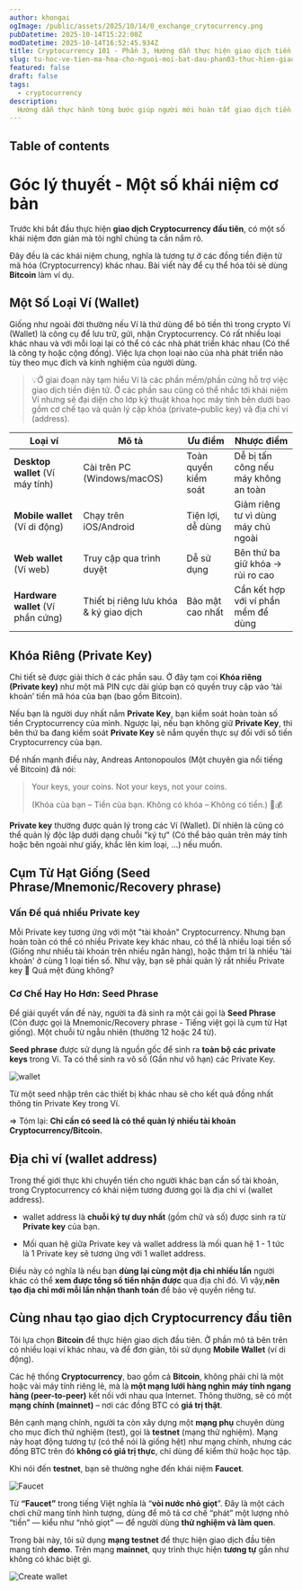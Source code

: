 ```yaml
---
author: khongai
ogImage: /public/assets/2025/10/14/0_exchange_crytocurrency.png
pubDatetime: 2025-10-14T15:22:00Z
modDatetime: 2025-10-14T16:52:45.934Z
title: Cryptocurrency 101 - Phần 3, Hướng dẫn thực hiện giao dịch tiền điện tử mã hóa đầu tiên
slug: tu-hoc-ve-tien-ma-hoa-cho-nguoi-moi-bat-dau-phan03-thuc-hien-giao-dich-tien-dien-tu-ma-hoa-dau-tien
featured: false
draft: false
tags:
  - cryptocurrency
description:
  Hướng dẫn thực hành từng bước giúp người mới hoàn tất giao dịch tiền điện tử mã hóa (cryptocurrency) đầu tiên, từ cài đặt ví, sao lưu seed, tạo địa chỉ nhận đến gửi giao dịch thử.
---
```


## Table of contents


# Góc lý thuyết - Một số khái niệm cơ bản

Trước khi bắt đầu thực hiện **giao dịch Cryptocurrency đầu tiên**, có một số khái niệm đơn giản mà tôi nghĩ chúng ta cần nắm rõ. 

Đây đều là các khái niệm chung, nghĩa là tương tự ở các đồng tiền điện tử mã hóa (Cryptocurrency) khác nhau. Bài viết này để cụ thể hóa tôi sẽ dùng **Bitcoin** làm ví dụ.

## Một Số Loại Ví (Wallet)

Giống như ngoài đời thường nếu Ví là thứ dùng để bỏ tiền thì trong crypto Ví (Wallet) là công cụ để lưu trữ, gửi, nhận Cryptocurrency. Có rất nhiều loại khác nhau và với mỗi loại lại có thể có các nhà phát triển khác nhau (Có thể là công ty hoặc cộng đồng). Việc lựa chọn loại nào của nhà phát triển nào tùy theo mục đích và kinh nghiệm của người dùng.

>💡Ở giai đoạn này tạm hiểu Ví là các phần mềm/phần cứng hỗ trợ việc giao dịch tiền điện tử. Ở các phần sau cũng có thể nhắc tới khái niệm Ví nhưng sẽ đại diện cho lớp kỹ thuật khoa học máy tính bên dưới bao gồm cơ chế tạo và quản lý cặp khóa (private–public key) và địa chỉ ví (address).

| Loại ví | Mô tả | Ưu điểm | Nhược điểm |
| --- | --- | --- | --- |
| **Desktop wallet** (Ví máy tính) | Cài trên PC (Windows/macOS) | Toàn quyền kiểm soát | Dễ bị tấn công nếu máy không an toàn |
| **Mobile wallet** (Ví di động) | Chạy trên iOS/Android | Tiện lợi, dễ dùng | Giảm riêng tư vì dùng máy chủ ngoài |
| **Web wallet** (Ví web) | Truy cập qua trình duyệt | Dễ sử dụng | Bên thứ ba giữ khóa → rủi ro cao |
| **Hardware wallet** (Ví phần cứng) | Thiết bị riêng lưu khóa & ký giao dịch | Bảo mật cao nhất | Cần kết hợp với ví phần mềm để dùng |

## Khóa Riêng (Private Key)

Chi tiết sẽ được giải thích ở các phần sau. Ở đây tạm coi **Khóa riêng (Private key)** như một mã PIN cực dài giúp bạn có quyền truy cập vào ‘tài khoản’ tiền mã hóa của bạn (bao gồm Bitcoin).

Nếu bạn là người duy nhất nắm **Private Key**, bạn kiểm soát hoàn toàn số tiền Cryptocurrency của mình. Ngược lại, nếu bạn không giữ **Private Key**, thì bên thứ ba đang kiểm soát **Private Key** sẽ nắm quyền thực sự đối với số tiền Cryptocurrency của bạn.

Để nhấn mạnh điều này, Andreas Antonopoulos (Một chuyên gia nổi tiếng về Bitcoin) đã nói:

> Your keys, your coins. Not your keys, not your coins.
> 
> 
> (Khóa của bạn – Tiền của bạn. Không có khóa – Không có tiền.) 🔑💰
> 

**Private key** thường được quản lý trong các Ví (Wallet). Dĩ nhiên là cũng có thể quản lý độc lập dưới dạng chuỗi "ký tự" (Có thể bảo quản trên máy tính hoặc bên ngoài như giấy, khắc lên kim loại, ...) nếu muốn.

## Cụm Từ Hạt Giống (Seed Phrase/Mnemonic/Recovery phrase)

### Vấn Đề quá nhiều Private key

Mỗi Private key tương ứng với một "tài khoản" Cryptocurrency. Nhưng bạn hoàn toàn có thể có nhiều Private key khác nhau, có thể là nhiều loại tiền số (Giống như nhiều tài khoản trên nhiều ngân hàng), hoặc thậm trí là nhiều 'tài khoản' ở cùng 1 loại tiền số. Như vậy, bạn sẽ phải quản lý rất nhiều Private key 🤯 Quá mệt đúng không?

### Cơ Chế Hay Ho Hơn: Seed Phrase

Để giải quyết vấn đề này, người ta đã sinh ra một cái gọi là **Seed Phrase**  (Còn được gọi là Mnemonic/Recovery phrase - Tiếng việt gọi là cụm từ Hạt giống). Một chuỗi từ ngẫu nhiên (thường 12 hoặc 24 từ).

**Seed phrase** được sử dụng là nguồn gốc để sinh ra **toàn bộ các private keys** trong Ví. Ta có thể sinh ra vô số (Gần như vô hạn) các Private Key.

![wallet](/assets/2025/10/10/1_wallet.png)

Từ một seed nhập trên các thiết bị khác nhau sẽ cho kết quả đồng nhất thông tin Private Key trong Ví. 

⇒ Tóm lại: **Chỉ cần có seed là có thể quản lý nhiều tài khoản Cryptocurrency/Bitcoin.**

## Địa chỉ ví (wallet address)

Trong thế giới thực khi chuyển tiền cho người khác bạn cần số tài khoản, trong Cryptocurrency có khái niệm tương đương gọi là địa chỉ ví (wallet address).

- wallet address là **chuỗi ký tự duy nhất** (gồm chữ và số) được sinh ra từ **Private key** của bạn.

- Mối quan hệ giữa Private key và wallet address là mối quan hệ 1 - 1 tức là 1 Private key sẽ tương ứng với 1 wallet address. 

Điều này có nghĩa là nếu bạn **dùng lại cùng một địa chỉ nhiều lần** người khác có thể **xem được tổng số tiền nhận được** qua địa chỉ đó. Vì vậy,**nên tạo địa chỉ mới mỗi lần nhận thanh toán** để bảo vệ quyền riêng tư.

## Cùng nhau tạo giao dịch Cryptocurrency đầu tiên

Tôi lựa chọn **Bitcoin** để thực hiện giao dịch đầu tiên. Ở phần mô tả bên trên có nhiều loại ví khác nhau, và để đơn giản, tôi sử dụng **Mobile Wallet** (ví di động).

Các hệ thống **Cryptocurrency**, bao gồm cả **Bitcoin**, không phải chỉ là một hoặc vài máy tính riêng lẻ, mà là **một mạng lưới hàng nghìn máy tính ngang hàng (peer-to-peer)** kết nối với nhau qua Internet. Thông thường, sẽ có một **mạng chính (mainnet)** – nơi các đồng BTC có **giá trị thật**.

Bên cạnh mạng chính, người ta còn xây dựng một **mạng phụ** chuyên dùng cho mục đích thử nghiệm (test), gọi là **testnet** (mạng thử nghiệm). Mạng này hoạt động tương tự (có thể nói là giống hệt) như mạng chính, nhưng các đồng BTC trên đó **không có giá trị thực**, chỉ dùng để kiểm thử hoặc học tập.

Khi nói đến **testnet**, bạn sẽ thường nghe đến khái niệm **Faucet**.

![Faucet](/assets/2025/10/14/faucet.png)

Từ **“Faucet”** trong tiếng Việt nghĩa là “**vòi nước nhỏ giọt**”. Đây là một cách chơi chữ mang tính hình tượng, dùng để mô tả cơ chế “phát” một lượng nhỏ “tiền” — kiểu như “nhỏ giọt” — để người dùng **thử nghiệm và làm quen**.

Trong bài này, tôi sử dụng **mạng testnet** để thực hiện giao dịch đầu tiên mang tính **demo**. Trên mạng **mainnet**, quy trình thực hiện **tương tự** gần như không có khác biệt gì.

![Create wallet](/assets/2025/10/14/create_wallet.gif)